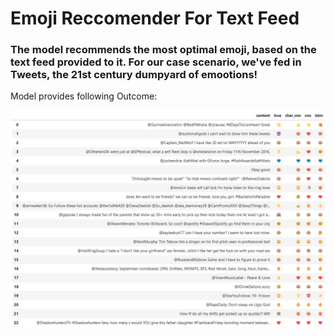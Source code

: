 # Emoji Reccomender For Text Feed
### The model recommends the most optimal emoji, based on the text feed provided to it. For our case scenario, we've fed in Tweets, the 21st century dumpyard of emootions!

Model provides following Outcome:

![](../assets/emoji_reccomender_output.jpg)